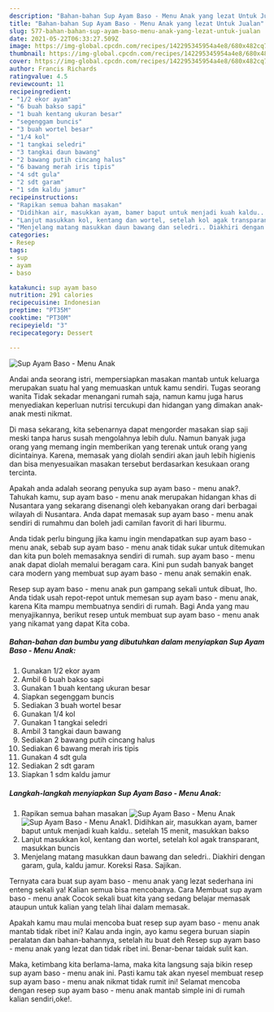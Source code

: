```yaml
---
description: "Bahan-bahan Sup Ayam Baso - Menu Anak yang lezat Untuk Jualan"
title: "Bahan-bahan Sup Ayam Baso - Menu Anak yang lezat Untuk Jualan"
slug: 577-bahan-bahan-sup-ayam-baso-menu-anak-yang-lezat-untuk-jualan
date: 2021-05-22T06:33:27.509Z
image: https://img-global.cpcdn.com/recipes/142295345954a4e8/680x482cq70/sup-ayam-baso-menu-anak-foto-resep-utama.jpg
thumbnail: https://img-global.cpcdn.com/recipes/142295345954a4e8/680x482cq70/sup-ayam-baso-menu-anak-foto-resep-utama.jpg
cover: https://img-global.cpcdn.com/recipes/142295345954a4e8/680x482cq70/sup-ayam-baso-menu-anak-foto-resep-utama.jpg
author: Francis Richards
ratingvalue: 4.5
reviewcount: 11
recipeingredient:
- "1/2 ekor ayam"
- "6 buah bakso sapi"
- "1 buah kentang ukuran besar"
- "segenggam buncis"
- "3 buah wortel besar"
- "1/4 kol"
- "1 tangkai seledri"
- "3 tangkai daun bawang"
- "2 bawang putih cincang halus"
- "6 bawang merah iris tipis"
- "4 sdt gula"
- "2 sdt garam"
- "1 sdm kaldu jamur"
recipeinstructions:
- "Rapikan semua bahan masakan"
- "Didihkan air, masukkan ayam, bamer baput untuk menjadi kuah kaldu.. setelah 15 menit, masukkan bakso"
- "Lanjut masukkan kol, kentang dan wortel, setelah kol agak transparant, masukkan buncis"
- "Menjelang matang masukkan daun bawang dan seledri.. Diakhiri dengan garam, gula, kaldu jamur. Koreksi Rasa. Sajikan."
categories:
- Resep
tags:
- sup
- ayam
- baso

katakunci: sup ayam baso 
nutrition: 291 calories
recipecuisine: Indonesian
preptime: "PT35M"
cooktime: "PT30M"
recipeyield: "3"
recipecategory: Dessert

---
```



![Sup Ayam Baso - Menu Anak](https://img-global.cpcdn.com/recipes/142295345954a4e8/680x482cq70/sup-ayam-baso-menu-anak-foto-resep-utama.jpg)

Andai anda seorang istri, mempersiapkan masakan mantab untuk keluarga merupakan suatu hal yang memuaskan untuk kamu sendiri. Tugas seorang  wanita Tidak sekadar menangani rumah saja, namun kamu juga harus menyediakan keperluan nutrisi tercukupi dan hidangan yang dimakan anak-anak mesti nikmat.

Di masa  sekarang, kita sebenarnya dapat mengorder masakan siap saji meski tanpa harus susah mengolahnya lebih dulu. Namun banyak juga orang yang memang ingin memberikan yang terenak untuk orang yang dicintainya. Karena, memasak yang diolah sendiri akan jauh lebih higienis dan bisa menyesuaikan masakan tersebut berdasarkan kesukaan orang tercinta. 



Apakah anda adalah seorang penyuka sup ayam baso - menu anak?. Tahukah kamu, sup ayam baso - menu anak merupakan hidangan khas di Nusantara yang sekarang disenangi oleh kebanyakan orang dari berbagai wilayah di Nusantara. Anda dapat memasak sup ayam baso - menu anak sendiri di rumahmu dan boleh jadi camilan favorit di hari liburmu.

Anda tidak perlu bingung jika kamu ingin mendapatkan sup ayam baso - menu anak, sebab sup ayam baso - menu anak tidak sukar untuk ditemukan dan kita pun boleh memasaknya sendiri di rumah. sup ayam baso - menu anak dapat diolah memalui beragam cara. Kini pun sudah banyak banget cara modern yang membuat sup ayam baso - menu anak semakin enak.

Resep sup ayam baso - menu anak pun gampang sekali untuk dibuat, lho. Anda tidak usah repot-repot untuk memesan sup ayam baso - menu anak, karena Kita mampu membuatnya sendiri di rumah. Bagi Anda yang mau menyajikannya, berikut resep untuk membuat sup ayam baso - menu anak yang nikamat yang dapat Kita coba.

<!--inarticleads1-->

##### Bahan-bahan dan bumbu yang dibutuhkan dalam menyiapkan Sup Ayam Baso - Menu Anak:

1. Gunakan 1/2 ekor ayam
1. Ambil 6 buah bakso sapi
1. Gunakan 1 buah kentang ukuran besar
1. Siapkan segenggam buncis
1. Sediakan 3 buah wortel besar
1. Gunakan 1/4 kol
1. Gunakan 1 tangkai seledri
1. Ambil 3 tangkai daun bawang
1. Sediakan 2 bawang putih cincang halus
1. Sediakan 6 bawang merah iris tipis
1. Gunakan 4 sdt gula
1. Sediakan 2 sdt garam
1. Siapkan 1 sdm kaldu jamur




<!--inarticleads2-->

##### Langkah-langkah menyiapkan Sup Ayam Baso - Menu Anak:

1. Rapikan semua bahan masakan
<img src="https://img-global.cpcdn.com/steps/db8614f800983c36/160x128cq70/sup-ayam-baso-menu-anak-langkah-memasak-1-foto.jpg" alt="Sup Ayam Baso - Menu Anak"><img src="https://img-global.cpcdn.com/steps/beb0b47c65d0a7c1/160x128cq70/sup-ayam-baso-menu-anak-langkah-memasak-1-foto.jpg" alt="Sup Ayam Baso - Menu Anak">1. Didihkan air, masukkan ayam, bamer baput untuk menjadi kuah kaldu.. setelah 15 menit, masukkan bakso
1. Lanjut masukkan kol, kentang dan wortel, setelah kol agak transparant, masukkan buncis
1. Menjelang matang masukkan daun bawang dan seledri.. Diakhiri dengan garam, gula, kaldu jamur. Koreksi Rasa. Sajikan.




Ternyata cara buat sup ayam baso - menu anak yang lezat sederhana ini enteng sekali ya! Kalian semua bisa mencobanya. Cara Membuat sup ayam baso - menu anak Cocok sekali buat kita yang sedang belajar memasak ataupun untuk kalian yang telah lihai dalam memasak.

Apakah kamu mau mulai mencoba buat resep sup ayam baso - menu anak mantab tidak ribet ini? Kalau anda ingin, ayo kamu segera buruan siapin peralatan dan bahan-bahannya, setelah itu buat deh Resep sup ayam baso - menu anak yang lezat dan tidak ribet ini. Benar-benar taidak sulit kan. 

Maka, ketimbang kita berlama-lama, maka kita langsung saja bikin resep sup ayam baso - menu anak ini. Pasti kamu tak akan nyesel membuat resep sup ayam baso - menu anak nikmat tidak rumit ini! Selamat mencoba dengan resep sup ayam baso - menu anak mantab simple ini di rumah kalian sendiri,oke!.

